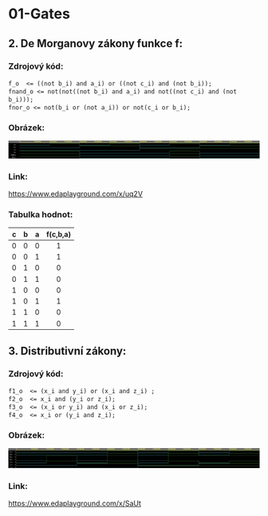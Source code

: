 # 01-Gates
## 2. De Morganovy zákony funkce f:
### Zdrojový kód:
```
f_o  <= ((not b_i) and a_i) or ((not c_i) and (not b_i));
fnand_o <= not(not((not b_i) and a_i) and not((not c_i) and (not b_i)));
fnor_o <= not(b_i or (not a_i)) or not(c_i or b_i);
```
### Obrázek:
![De Morganovy zákony](Images/DeMorg.png)

### Link: 
https://www.edaplayground.com/x/uq2V

### Tabulka hodnot:
| **c** | **b** |**a** | **f(c,b,a)** |
| :-: | :-: | :-: | :-: |
| 0 | 0 | 0 | 1 |
| 0 | 0 | 1 | 1 |
| 0 | 1 | 0 | 0 |
| 0 | 1 | 1 | 0 |
| 1 | 0 | 0 | 0 |
| 1 | 0 | 1 | 1 |
| 1 | 1 | 0 | 0 |
| 1 | 1 | 1 | 0 |
## 3. Distributivní zákony:
### Zdrojový kód:
```
f1_o  <= (x_i and y_i) or (x_i and z_i) ;
f2_o  <= x_i and (y_i or z_i);
f3_o  <= (x_i or y_i) and (x_i or z_i);
f4_o  <= x_i or (y_i and z_i);
```
### Obrázek:
![Distributivní zákony](Images/Dis.png)

### Link:
https://www.edaplayground.com/x/SaUt
